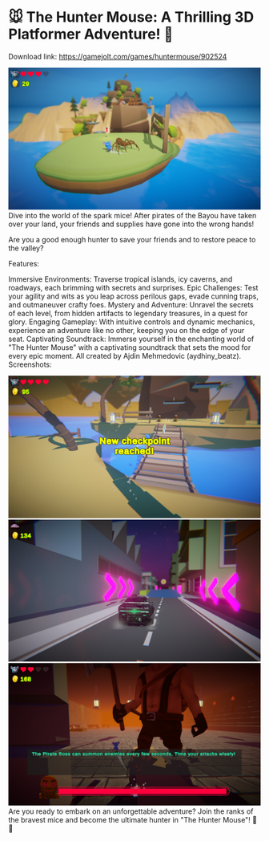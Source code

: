 # 🐭 The Hunter Mouse: A Thrilling 3D Platformer Adventure! 🌟
Download link: https://gamejolt.com/games/huntermouse/902524

<div align="center"> <img src="https://github.com/Aydhiny/unity-hunter-mouse/blob/main/screenshots/screenshot-2024-06-04-16-18-21.png" alt="The Hunter Mouse Screenshot"> </div>
Dive into the world of the spark mice! After pirates of the Bayou have taken over your land, your friends and supplies have gone into the wrong hands!

Are you a good enough hunter to save your friends and to restore peace to the valley?

Features:

Immersive Environments: Traverse tropical islands, icy caverns, and roadways, each brimming with secrets and surprises.
Epic Challenges: Test your agility and wits as you leap across perilous gaps, evade cunning traps, and outmaneuver crafty foes.
Mystery and Adventure: Unravel the secrets of each level, from hidden artifacts to legendary treasures, in a quest for glory.
Engaging Gameplay: With intuitive controls and dynamic mechanics, experience an adventure like no other, keeping you on the edge of your seat.
Captivating Soundtrack: Immerse yourself in the enchanting world of "The Hunter Mouse" with a captivating soundtrack that sets the mood for every epic moment. All created by Ajdin Mehmedovic (aydhiny_beatz).
Screenshots:

<div align="center"> <img src="https://github.com/Aydhiny/unity-hunter-mouse/blob/main/screenshots/screenshot-2024-06-04-16-46-24.png" alt="The Hunter Mouse"> <img src="https://github.com/Aydhiny/unity-hunter-mouse/blob/main/screenshots/screenshot-2024-06-04-16-53-59.png" alt="The Hunter Mouse"> <img src="https://github.com/Aydhiny/unity-hunter-mouse/blob/main/screenshots/screenshot-2024-06-04-16-57-48.png" alt="The Hunter Mouse"> </div>
Are you ready to embark on an unforgettable adventure? Join the ranks of the bravest mice and become the ultimate hunter in "The Hunter Mouse"! 🧀✨
